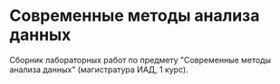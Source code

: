# Современные методы анализа данных
Сборник лабораторных работ по предмету "Современные методы анализа данных" (магистратура ИАД, 1 курс).
